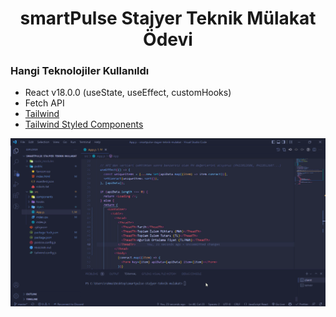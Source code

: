 <h1 align="center">smartPulse Stajyer Teknik Mülakat Ödevi</h1>

### Hangi Teknolojiler Kullanıldı

- React v18.0.0 (useState, useEffect, customHooks)
- Fetch API
- [Tailwind](https://tailwindcss.com/)
- [Tailwind Styled Components](https://www.npmjs.com/package/tailwind-styled-components)

![output](./output.gif)
